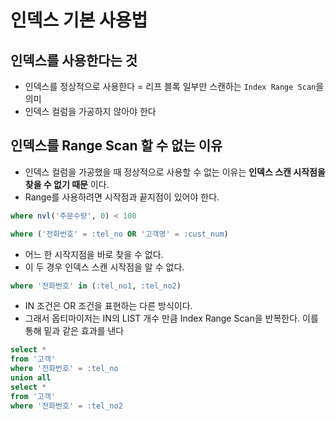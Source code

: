 # 인덱스 기본 사용법

## 인덱스를 사용한다는 것

- 인덱스를 정상적으로 사용한다 = 리프 블록 일부만 스캔하는 `Index Range Scan`을 의미
- 인덱스 컬럼을 가공하지 않아야 한다

## 인덱스를 Range Scan 할 수 없는 이유

- 인덱스 컬럼을 가공했을 때 정상적으로 사용할 수 없는 이유는 **인덱스 스캔 시작점을 찾을 수 없기 때문** 이다.
- Range를 사용하려면 시작점과 끝지점이 있어야 한다.

```sql
where nvl('주문수량', 0) < 100
```

```sql
where ('전화번호' = :tel_no OR '고객명' = :cust_num)
```

- 어느 한 시작지점을 바로 찾을 수 없다.
- 이 두 경우 인덱스 스캔 시작점을 알 수 없다.

```sql
where '전화번호' in (:tel_no1, :tel_no2)
```

- IN 조건은 OR 조건을 표현하는 다른 방식이다.
- 그래서 옵티마이저는 IN의 LIST 개수 만큼 Index Range Scan을 반복한다. 이를 통해 밑과 같은 효과를 낸다

```sql
select *
from '고객'
where '전화번호' = :tel_no
union all
select *
from '고객'
where '전화번호' = :tel_no2
